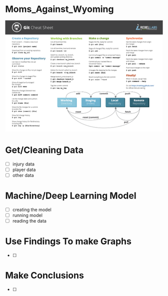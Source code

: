 # Moms_Against_Wyoming
![alt text](GitCommands.png)

# Get/Cleaning Data
- [ ] injury data
- [ ] player data
- [ ] other data

# Machine/Deep Learning Model
-[ ] creating the model
-[ ] running model
-[ ] reading the data

# Use Findings To make Graphs
-[ ] 

# Make Conclusions
-[ ]